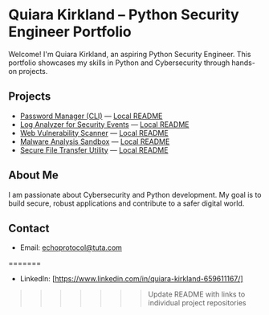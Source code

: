 # Quiara Kirkland – Python Security Engineer Portfolio

Welcome! I'm Quiara Kirkland, an aspiring Python Security Engineer. This portfolio showcases my skills in Python and Cybersecurity through hands-on projects.

## Projects

- [Password Manager (CLI)](https://github.com/qkirkland/password-manager) — [Local README](projects/password_manager/README.md)
- [Log Analyzer for Security Events](https://github.com/qkirkland/log-analyzer) — [Local README](projects/log_analyzer/README.md)
- [Web Vulnerability Scanner](https://github.com/qkirkland/web-vuln-scanner) — [Local README](projects/web_vuln_scanner/README.md)
- [Malware Analysis Sandbox](https://github.com/qkirkland/malware-sandbox) — [Local README](projects/malware_sandbox/README.md)
- [Secure File Transfer Utility](https://github.com/qkirkland/secure-file-transfer) — [Local README](projects/secure_file_transfer/README.md)


## About Me

I am passionate about Cybersecurity and Python development. My goal is to build secure, robust applications and contribute to a safer digital world.

## Contact

- Email: echoprotocol@tuta.com

=======
- LinkedIn: [https://www.linkedin.com/in/quiara-kirkland-659611167/] 
>>>>>>> Update README with links to individual project repositories
